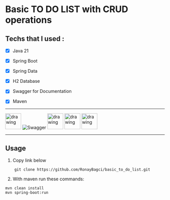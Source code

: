 # Basic TO DO LIST with CRUD operations


## Techs that I used :

- [x] Java 21
- [x] Spring Boot
- [x] Spring Data
- [x] H2 Database
- [x] Swagger for Documentation 
- [x] Maven


---

<img src="https://user-images.githubusercontent.com/25181517/117201156-9a724800-adec-11eb-9a9d-3cd0f67da4bc.png" alt="drawing" width="50"/> ![Swagger](https://img.shields.io/badge/-Swagger-%23Clojure?style=for-the-badge&logo=swagger&logoColor=white) 
<img src="https://user-images.githubusercontent.com/25181517/183891303-41f257f8-6b3d-487c-aa56-c497b880d0fb.png" alt="drawing" width=50>
<img src="https://user-images.githubusercontent.com/25181517/117207242-07d5a700-adf4-11eb-975e-be04e62b984b.png" alt="drawing" width=50>
<img src="https://user-images.githubusercontent.com/25181517/183894676-137319b5-1364-4b6a-ba4f-e9fc94ddc4aa.png" alt="drawing" width=50>

---    

## Usage
1. Copy link below
``` git
    git clone https://github.com/RonayBagci/basic_to_do_list.git
```
2. With maven run these commands:
```git
mvn clean install
mvn spring-boot:run
```



